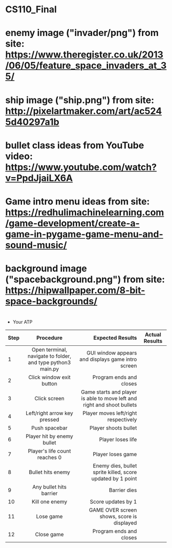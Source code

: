 # CS110_Final

# enemy image ("invader/png") from site: https://www.theregister.co.uk/2013/06/05/feature_space_invaders_at_35/

# ship image ("ship.png") from site: http://pixelartmaker.com/art/ac5245d40297a1b

# bullet class ideas from YouTube video: https://www.youtube.com/watch?v=PpdJjaiLX6A

# Game intro menu ideas from site: https://redhulimachinelearning.com/game-development/create-a-game-in-pygame-game-menu-and-sound-music/

# background image ("spacebackground.png") from site: https://hipwallpaper.com/8-bit-space-backgrounds/

#

* Your ATP

| Step                  | Procedure     | Expected Results  | Actual Results |
| ----------------------|:-------------:| -----------------:| -------------- |
|  1  | Open terminal, navigate to folder, and type python3 main.py  | GUI window appears and displays game intro screen  |          |
|  2  | Click window exit button  | Program ends and closes  |                 |
|  3  | Click screen | Game starts and player is able to move left and right and shoot bullets  |           |
|  4  | Left/right arrow key pressed  | Player moves left/right respectively  |            |
|  5  | Push spacebar  | Player shoots bullet  |           |
|  6  | Player hit by enemy bullet  | Player loses life   |            |
|  7  | Player's life count reaches 0  | Player loses game  |            |
|  8  | Bullet hits enemy  | Enemy dies, bullet sprite killed, score updated by 1 point  |           |
|  9  | Any bullet hits barrier  | Barrier dies  |             |
|  10  | Kill one enemy  | Score updates by 1  |            |
|  11  | Lose game  | GAME OVER screen shows, score is displayed  |           |
|  12  | Close game  | Program ends and closes  |           |
